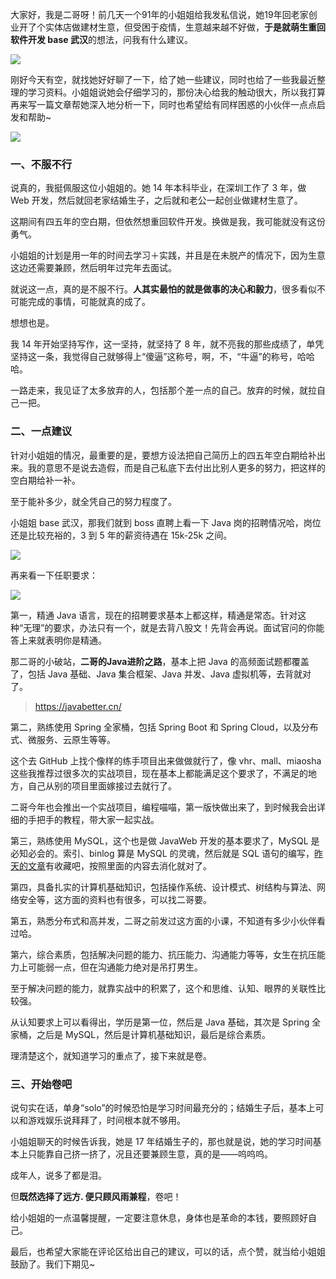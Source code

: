

大家好，我是二哥呀！前几天一个91年的小姐姐给我发私信说，她19年回老家创业开了个实体店做建材生意，但受困于疫情，生意越来越不好做，**于是就萌生重回软件开发 base 武汉**的想法，问我有什么建议。

![](https://cdn.tobebetterjavaer.com/tobebetterjavaer/images/xianliaolaoke/chengxuyuannv-chonghui-java-1.png)

刚好今天有空，就找她好好聊了一下，给了她一些建议，同时也给了一些我最近整理的学习资料。小姐姐说她会仔细学习的，那份决心给我的触动很大，所以我打算再来写一篇文章帮她深入地分析一下，同时也希望给有同样困惑的小伙伴一点点启发和帮助~

![](https://cdn.tobebetterjavaer.com/tobebetterjavaer/images/xianliaolaoke/chengxuyuannv-chonghui-java-2.png)

### 一、不服不行

说真的，我挺佩服这位小姐姐的。她 14 年本科毕业，在深圳工作了 3 年，做 Web 开发，然后就回老家结婚生子，之后就和老公一起创业做建材生意了。

这期间有四五年的空白期，但依然想重回软件开发。换做是我，我可能就没有这份勇气。

小姐姐的计划是用一年的时间去学习＋实践，并且是在未脱产的情况下，因为生意这边还需要兼顾，然后明年过完年去面试。

就说这一点，真的是不服不行。**人其实最怕的就是做事的决心和毅力**，很多看似不可能完成的事情，可能就真的成了。

想想也是。

我 14 年开始坚持写作，这一坚持，就坚持了 8 年，就不亮我的那些成绩了，单凭坚持这一条，我觉得自己就够得上“傻逼”这称号，啊，不，“牛逼”的称号，哈哈哈。

一路走来，我见证了太多放弃的人，包括那个差一点的自己。放弃的时候，就拉自己一把。

### 二、一点建议

针对小姐姐的情况，最重要的是，要想方设法把自己简历上的四五年空白期给补出来。我的意思不是说去造假，而是自己私底下去付出比别人更多的努力，把这样的空白期给补一补。

至于能补多少，就全凭自己的努力程度了。

小姐姐 base 武汉，那我们就到 boss 直聘上看一下 Java 岗的招聘情况哈，岗位还是比较充裕的，3 到 5 年的薪资待遇在 15k-25k 之间。

![](https://cdn.tobebetterjavaer.com/tobebetterjavaer/images/xianliaolaoke/chengxuyuannv-chonghui-java-3.png)

再来看一下任职要求：

![](https://cdn.tobebetterjavaer.com/tobebetterjavaer/images/xianliaolaoke/chengxuyuannv-chonghui-java-4.png)

第一，精通 Java 语言，现在的招聘要求基本上都这样，精通是常态。针对这种“无理”的要求，办法只有一个，就是去背八股文！先背会再说。面试官问的你能答上来就表明你是精通。

那二哥的小破站，**二哥的Java进阶之路**，基本上把 Java 的高频面试题都覆盖了，包括 Java 基础、Java 集合框架、Java 并发、Java 虚拟机等，去背就对了。

>https://javabetter.cn/

第二，熟练使用 Spring 全家桶，包括 Spring Boot 和 Spring Cloud，以及分布式、微服务、云原生等等。

这个去 GitHub 上找个像样的练手项目出来做做就行了，像 vhr、mall、miaosha 这些我推荐过很多次的实战项目，现在基本上都能满足这个要求了，不满足的地方，自己从别的项目里面嫁接过去就行了。

二哥今年也会推出一个实战项目，编程喵喵，第一版快做出来了，到时候我会出详细的手把手的教程，带大家一起实战。

第三，熟练使用 MySQL，这个也是做 JavaWeb 开发的基本要求了，MySQL 是必知必会的。索引、binlog 算是 MySQL 的灵魂，然后就是 SQL 语句的编写，[昨天的文章](https://mp.weixin.qq.com/s/c-sy7tM0BmrqMUQFW7C65g)有收藏吧，按照里面的内容去消化就对了。

第四，具备扎实的计算机基础知识，包括操作系统、设计模式、树结构与算法、网络安全等，这方面的资料也有很多，可以找二哥要。

第五，熟悉分布式和高并发，二哥之前发过这方面的小课，不知道有多少小伙伴看过哈。

第六，综合素质，包括解决问题的能力、抗压能力、沟通能力等等，女生在抗压能力上可能弱一点，但在沟通能力绝对是吊打男生。

至于解决问题的能力，就靠实战中的积累了，这个和思维、认知、眼界的关联性比较强。

从认知要求上可以看得出，学历是第一位，然后是 Java 基础，其次是 Spring 全家桶，之后是 MySQL，然后是计算机基础知识，最后是综合素质。

理清楚这个，就知道学习的重点了，接下来就是卷。

### 三、开始卷吧

说句实在话，单身“solo”的时候恐怕是学习时间最充分的；结婚生子后，基本上可以和游戏娱乐说拜拜了，时间根本就不够用。

小姐姐聊天的时候告诉我，她是 17 年结婚生子的，那也就是说，她的学习时间基本上只能靠自己挤一挤了，况且还要兼顾生意，真的是——呜呜呜。

成年人，说多了都是泪。

但**既然选择了远方. 便只顾风雨兼程**，卷吧！

给小姐姐的一点温馨提醒，一定要注意休息，身体也是革命的本钱，要照顾好自己。

最后，也希望大家能在评论区给出自己的建议，可以的话，点个赞，就当给小姐姐鼓励了。我们下期见~
























